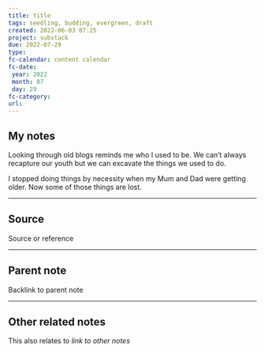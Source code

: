 ```yaml
---
title: title
tags: seedling, budding, evergreen, draft
created: 2022-06-03 07:25
project: substack
due: 2022-07-29
type: 
fc-calendar: content calendar
fc-date:
 year: 2022
 month: 07
 day: 29
fc-category: 
url:
---
```


## My notes

Looking through old blogs reminds me who I used to be. We can’t always recapture our youth but we can excavate the things we used to do. 

I stopped doing things by necessity when my Mum and Dad were getting older. Now some of those things are lost. 

---

## Source

Source or reference

---

## Parent note

Backlink to parent note

---

## Other related notes

This also relates to *link to other notes*